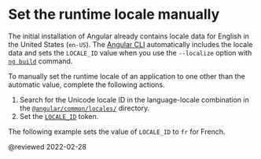 # Set the runtime locale manually

<!--todo: The Angular CLI sets the locale ID token as part of the translation. -->

<!--todo: To override the provider for the locale ID token. -->

The initial installation of Angular already contains locale data for English in the United States \(`en-US`\). The [Angular CLI][AioCliMain] automatically includes the locale data and sets the `LOCALE_ID` value when you use the `--localize` option with [`ng build`][AioCliBuild] command.

To manually set the runtime locale of an application to one other than the automatic value, complete the following actions.

1.  Search for the Unicode locale ID in the language-locale combination in the [`@angular/common/locales/`][UnpkgBrowseAngularCommonLocales] directory.
1.  Set the [`LOCALE_ID`][AioApiCoreLocaleId] token.

The following example sets the value of `LOCALE_ID` to `fr` for French.

<code-example header="src/app/app.module.ts" path="i18n/doc-files/app.module.ts" region="locale-id"></code-example>

<!-- links -->



<!-- external links -->



<!-- end links -->

@reviewed 2022-02-28

[AioApiCoreLocaleId]: api/core/LOCALE_ID "LOCALE_ID | Core - API | Angular"

[AioCliMain]: cli "CLI Overview and Command Reference | Angular"
[AioCliBuild]: cli/build "ng build | CLI | Angular"

[UnpkgBrowseAngularCommonLocales]: https://unpkg.com/browse/@angular/common/locales/ "@angular/common/locales/ | Unpkg"
